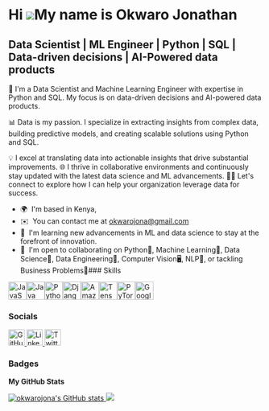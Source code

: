 Hi ![](https://user-images.githubusercontent.com/18350557/176309783-0785949b-9127-417c-8b55-ab5a4333674e.gif)My name is Okwaro Jonathan
=======================================================================================================================================

Data Scientist | ML Engineer | Python | SQL | Data-driven decisions | AI-Powered data products
----------------------------------------------------------------------------------------------

🌟 I'm a Data Scientist and Machine Learning Engineer with expertise in Python and SQL. My focus is on data-driven decisions and AI-powered data products.

📊 Data is my passion. I specialize in extracting insights from complex data, building predictive models, and creating scalable solutions using Python and SQL. 

💡 I excel at translating data into actionable insights that drive substantial improvements.
🌐 I thrive in collaborative environments and continuously stay updated with the latest data science and ML advancements. 
👨‍💻 Let's connect to explore how I can help your organization leverage data for success.

*   🌍  I'm based in Kenya,
*   ✉️  You can contact me at [okwarojona@gmail.com](mailto:okwarojona@gmail.com)
*   🧠  I'm learning new advancements in ML and data science to stay at the forefront of innovation.
*   🤝  I'm open to collaborating on Python🐍, Machine Learning🤖, Data Science🥼, Data Engineering🧑, Computer Vision🖥️, NLP🤍, or tackling Business Problems🚀### Skills 
<p align="left">
<a href="https://developer.mozilla.org/en-US/docs/Web/JavaScript" target="_blank" rel="noreferrer"><img src="https://raw.githubusercontent.com/danielcranney/readme-generator/main/public/icons/skills/javascript-colored.svg" width="36" height="36" alt="JavaScript" /></a><a href="https://www.oracle.com/java/" target="_blank" rel="noreferrer"><img src="https://raw.githubusercontent.com/danielcranney/readme-generator/main/public/icons/skills/java-colored.svg" width="36" height="36" alt="Java" /></a><a href="https://www.python.org/" target="_blank" rel="noreferrer"><img src="https://raw.githubusercontent.com/danielcranney/readme-generator/main/public/icons/skills/python-colored.svg" width="36" height="36" alt="Python" /></a><a href="https://www.djangoproject.com/" target="_blank" rel="noreferrer"><img src="https://raw.githubusercontent.com/danielcranney/readme-generator/main/public/icons/skills/django-colored.svg" width="36" height="36" alt="Django" /></a><a href="https://aws.amazon.com" target="_blank" rel="noreferrer"><img src="https://raw.githubusercontent.com/danielcranney/readme-generator/main/public/icons/skills/aws-colored.svg" width="36" height="36" alt="Amazon Web Services" /></a><a href="https://www.tensorflow.org/" target="_blank" rel="noreferrer"><img src="https://raw.githubusercontent.com/danielcranney/readme-generator/main/public/icons/skills/tensorflow-colored.svg" width="36" height="36" alt="TensorFlow" /></a><a href="https://pytorch.org/" target="_blank" rel="noreferrer"><img src="https://raw.githubusercontent.com/danielcranney/readme-generator/main/public/icons/skills/pytorch-colored.svg" width="36" height="36" alt="PyTorch" /></a><a href="https://cloud.google.com/" target="_blank" rel="noreferrer"><img src="https://raw.githubusercontent.com/danielcranney/readme-generator/main/public/icons/skills/googlecloud-colored.svg" width="36" height="36" alt="Google Cloud" /></a>
                    </p>
                    
### Socials

<p align="left">
    <a href="https://www.github.com/okwarojona" target="_blank" rel="noreferrer">
        <img src="https://raw.githubusercontent.com/danielcranney/readme-generator/main/public/icons/socials/github.svg" width="32" height="32" alt="GitHub" />
    </a>
    <a href="https://www.linkedin.com/in/jonathan-okwaro-a09b60258/" target="_blank" rel="noreferrer">
        <img src="https://raw.githubusercontent.com/danielcranney/readme-generator/main/public/icons/socials/linkedin.svg" width="32" height="32" alt="LinkedIn" />
    </a>
    <a href="https://www.x.com/okwarojona" target="_blank" rel="noreferrer">
        <img src="https://raw.githubusercontent.com/danielcranney/readme-generator/main/public/icons/socials/twitter.svg" width="32" height="32" alt="Twitter" />
    </a>
</p>

### Badges

<b>My GitHub Stats</b>

<a href="http://www.github.com/okwarojona">
    <img src="https://github-readme-stats.vercel.app/api?username=okwarojona&show_icons=true&hide=&count_private=true&title_color=ef4444&text_color=ffffff&icon_color=84cc16&bg_color=581c87&hide_border=true&show_icons=true" alt="okwarojona's GitHub stats" />
</a>

<a href="http://www.github.com/okwarojona">
    <img src="https://github-readme-streak-stats.herokuapp.com/?user=okwarojona&stroke=ffffff&background=581c87&ring=ef4444&fire=ef4444&currStreakNum=ffffff&currStreakLabel=ef4444&sideNums=ffffff&sideLabels=ffffff&dates=ffffff&hide_border=true" />
</a>



